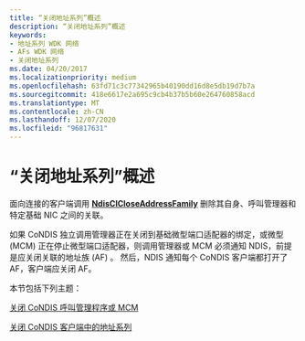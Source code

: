 ```yaml
---
title: “关闭地址系列”概述
description: “关闭地址系列”概述
keywords:
- 地址系列 WDK 网络
- AFs WDK 网络
- 关闭地址系列
ms.date: 04/20/2017
ms.localizationpriority: medium
ms.openlocfilehash: 63fd71c3c77342965b40190dd16d8e5db19d7b7a
ms.sourcegitcommit: 418e6617e2a695c9cb4b37b5b60e264760858acd
ms.translationtype: MT
ms.contentlocale: zh-CN
ms.lasthandoff: 12/07/2020
ms.locfileid: "96817631"
---
```

# <a name="closing-an-address-family-overview"></a>“关闭地址系列”概述

面向连接的客户端调用 [**NdisClCloseAddressFamily**](/windows-hardware/drivers/ddi/ndis/nf-ndis-ndisclcloseaddressfamily) 删除其自身、呼叫管理器和特定基础 NIC 之间的关联。

如果 CoNDIS 独立调用管理器正在关闭到基础微型端口适配器的绑定，或微型 (MCM) 正在停止微型端口适配器，则调用管理器或 MCM 必须通知 NDIS，前提是应关闭关联的地址族 (AF) 。 然后，NDIS 通知每个 CoNDIS 客户端都打开了 AF，客户端应关闭 AF。

本节包括下列主题：

[关闭 CoNDIS 呼叫管理程序或 MCM](closing-a-condis-call-manager-or-mcm.md)

[关闭 CoNDIS 客户端中的地址系列](closing-an-address-family-in-a-condis-client.md)

 

